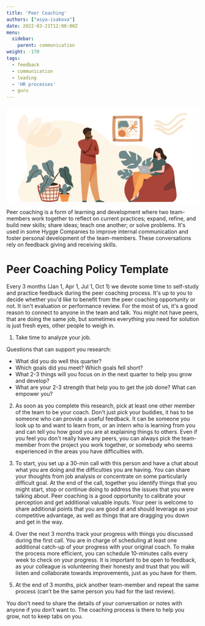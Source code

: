 ```yaml
---
title: 'Peer Coaching'
authors: ["asya-isakova"]
date: 2022-03-21T12:00:00Z
menu:
  sidebar:
    parent: communication
weight: -170
tags:
  - feedback
  - communication
  - leading
  - 'HR processes'
  - guru
---
```


![Peer coaching](/img/communication/peer-coaching.png)

Peer coaching is a form of learning and development where two team-members work together to reflect on current practices; expand, refine, and build new skills; share ideas; teach one another; or solve problems. It's used in some Hygge Companies to improve internal communication and foster personal development of the team-members. These conversations rely on feedback giving and receiving skills. 

# Peer Coaching Policy Template

Every 3 months (Jan 1, Apr 1, Jul 1, Oct 1) we devote some time to self-study and practice feedback during the peer coaching process. It's up to you to decide whether you'd like to benefit from the peer coaching opportunity or not. It isn't evaluation or performance review. For the most of us, it's a good reason to connect to anyone in the team and talk. You might not have peers, that are doing the same job, but sometimes everything you need for solution is just fresh eyes, other people to weigh in. 

1. Take time to analyze your job.

Questions that can support you research:
- What did you do well this quarter? 
- Which goals did you meet? Which goals fell short?
- What 2-3 things will you focus on in the next quarter to help you grow and develop?
- What are your 2-3 strength that help you to get the job done? What can empower you?

2. As soon as you complete this research, pick at least one other member of the team to be your coach. Don't just pick your buddies, it has to be someone who can provide a useful feedback. It can be someone you look up to and want to learn from, or an intern who is learning from you and can tell you how good you are at explaining things to others. Even if you feel you don't really have any peers, you can always pick the team-member from the project you work together, or somebody who seems experienced in the areas you have difficulties with. 

3. To start, you set up a 30-min call with this person and have a chat about what you are doing and the difficulties you are having. You can share your thoughts from job analysis or concentrate on some particularly difficult goal. At the end of the call, together you identify things that you might start, stop or continue doing to address the issues that you were talking about. Peer coaching is a good opportunity to calibrate your perception and get additional valuable inputs. Your peer is welcome to share additional points that you are good at and should leverage as your competitive advantage, as well as things that are dragging you down and get in the way. 

4. Over the next 3 months track your progress with things you discussed during the first call. You are in charge of scheduling at least one additional catch-up of your progress with your original coach. To make the process more efficient, you can schedule 10-minutes calls every week to check on your progress. It is important to be open to feedback, as your colleague is volunteering their honesty and trust that you will listen and collaborate towards improvements, just as you have for them.

5. At the end of 3 months, pick another team-member and repeat the same process (can’t be the same person you had for the last review).

You don’t need to share the details of your conversation or notes with anyone if you don’t want to. The coaching process is there to help you grow, not to keep tabs on you.